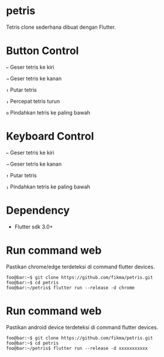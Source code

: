 # petris
Tetris clone sederhana dibuat dengan Flutter.

# Button Control
<code>&#8592;</code> Geser tetris ke kiri

<code>&#8594;</code> Geser tetris ke kanan

<code>&#8593;</code> Putar tetris

<code>&#8595;</code> Percepat tetris turun

<code>o</code> Pindahkan tetris ke paling bawah

# Keyboard Control
<code>&#8592;</code> Geser tetris ke kiri

<code>&#8594;</code> Geser tetris ke kanan

<code>&#8593;</code> Putar tetris

<code>&#8595;</code> Pindahkan tetris ke paling bawah

# Dependency
* Flutter sdk 3.0+

# Run command web
Pastikan chrome/edge terdeteksi di command flutter devices.
```console
foo@bar:~$ git clone https://github.com/fikma/petris.git
foo@bar:~$ cd petris
foo@bar:~/petris$ flutter run --release -d chrome
```

# Run command web
Pastikan android device terdeteksi di command flutter devices.
```console
foo@bar:~$ git clone https://github.com/fikma/petris.git
foo@bar:~$ cd petris
foo@bar:~/petris$ flutter run --release -d xxxxxxxxxxx
```